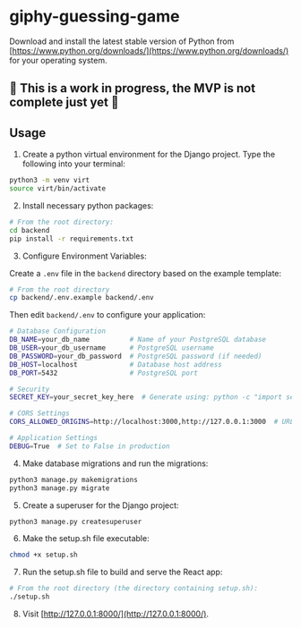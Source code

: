 # giphy-guessing-game

Download and install the latest stable version of Python from [https://www.python.org/downloads/](https://www.python.org/downloads/) for your operating system.

## 🚧 This is a work in progress, the MVP is not complete just yet 🚧

## Usage

1. Create a python virtual environment for the Django project. Type the following into your terminal:

```sh
python3 -m venv virt
source virt/bin/activate
```

2. Install necessary python packages:

```sh
# From the root directory:
cd backend
pip install -r requirements.txt
```

3. Configure Environment Variables:

Create a `.env` file in the `backend` directory based on the example template:

```sh
# From the root directory
cp backend/.env.example backend/.env
```

Then edit `backend/.env` to configure your application:

```sh
# Database Configuration
DB_NAME=your_db_name          # Name of your PostgreSQL database
DB_USER=your_db_username      # PostgreSQL username
DB_PASSWORD=your_db_password  # PostgreSQL password (if needed)
DB_HOST=localhost             # Database host address
DB_PORT=5432                  # PostgreSQL port

# Security
SECRET_KEY=your_secret_key_here  # Generate using: python -c "import secrets; print(secrets.token_urlsafe(50))"

# CORS Settings
CORS_ALLOWED_ORIGINS=http://localhost:3000,http://127.0.0.1:3000  # URLs allowed to access API

# Application Settings
DEBUG=True  # Set to False in production
```

4. Make database migrations and run the migrations:

```sh
python3 manage.py makemigrations
python3 manage.py migrate
```
5. Create a superuser for the Django project:

```sh
python3 manage.py createsuperuser
```

6. Make the setup.sh file executable:

```sh
chmod +x setup.sh
```

7. Run the setup.sh file to build and serve the React app:

```sh
# From the root directory (the directory containing setup.sh):
./setup.sh
```

8. Visit [http://127.0.0.1:8000/](http://127.0.0.1:8000/).